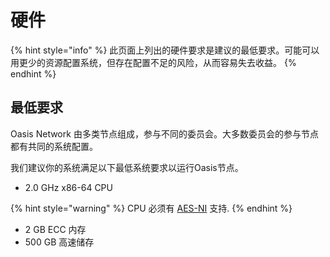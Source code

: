 # 硬件

{% hint style="info" %}
此页面上列出的硬件要求是建议的最低要求。可能可以用更少的资源配置系统，但存在配置不足的风险，从而容易失去收益。
{% endhint %}

## 最低要求 <a id="suggested-minimum-configurations"></a>

Oasis Network 由多类节点组成，参与不同的委员会。大多数委员会的参与节点都有共同的系统配置。

我们建议你的系统满足以下最低系统要求以运行Oasis节点。

* 2.0 GHz x86-64 CPU

{% hint style="warning" %}
CPU 必须有 [AES-NI](https://en.wikipedia.org/wiki/AES_instruction_set) 支持.
{% endhint %}

* 2 GB ECC 内存
* 500 GB 高速储存
